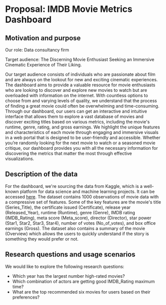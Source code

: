 # Proposal: IMDB Movie Metrics Dashboard

## Motivation and purpose

Our role: Data consultancy firm

Target audience: The Discerning Movie Enthusiast Seeking an Immersive Cinematic Experience of Their Liking.

Our target audience consists of individuals who are passionate about film and are always on the lookout for new and exciting cinematic experiences. The dashboard aims to provide a valuable resource for movie enthusiasts who are looking to discover and explore new movies to watch but are overloaded with information on the internet. With countless options to choose from and varying levels of quality, we understand that the process of finding a great movie could often be overwhelming and time-consuming. Through our dashboard, our users can get an interactive and intuitive interface that allows them to explore a vast database of movies and discover exciting titles based on various metrics, including the movie's runtime, genre, rating, and gross earnings. We highlight the unique features and characteristics of each movie through engaging and immersive visuals in a web portal that is designed to be user-friendly and accessible. Whether you’re randomly looking for the next movie to watch or a seasoned movie critique, our dashboard provides you with all the necessary information for discovering the metrics that matter the most through effective visualizations.

## Description of the data

For the dashboard, we're sourcing the data from Kaggle, which is a well-known platform for data science and machine learning projects. It can be accessed [here](https://www.kaggle.com/datasets/harshitshankhdhar/imdb-dataset-of-top-1000-movies-and-tv-shows). The dataset contains 1000 observations of movie data with a compressive set of features. Some of the key features are the movie's title (Series_Title), the certificate issued (Certificate), release year (Released_Year), runtime (Runtime), genre (Genre), IMDB rating (IMDB_Rating), meta score (Meta_score), director (Director), star power (Star1, Star2, Star3, Star4), number of votes (No_of_votes), and box office earnings (Gross). The dataset also contains a summary of the movie (Overview) which allows the users to quickly understand if the story is something they would prefer or not.

## Research questions and usage scenarios

We would like to explore the following research questions:
* Which year has the largest number high-rated movies? 
* Which combination of actors are getting good IMDB_Rating maximum time?
* What are the top recommended six movies for users based on their preferences? 


